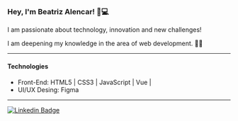 ###  Hey,  I'm Beatriz Alencar! 🙋💻


I am passionate about technology, innovation and new challenges! 

I am deepening my knowledge in the area of web development. 👩‍💻

-----------

 #### Technologies
 


-  Front-End: HTML5 | CSS3 | JavaScript | Vue |
-  UI/UX Desing: Figma

------------




[![Linkedin Badge](https://img.shields.io/badge/-LinkedIn-palevioletred?style=flat-square&logo=Linkedin&logoColor=blue=https://www.linkedin.com/in/beatriz-alencar-1046a41b9/)](https://www.linkedin.com/in/beatriz-alencar-1046a41b9/)  
